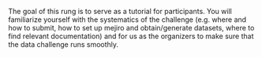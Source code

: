The goal of this rung is to serve as a tutorial for participants. You will familiarize yourself with the systematics of the challenge (e.g. where and how to submit, how to set up mejiro and obtain/generate datasets, where to find relevant documentation) and for us as the organizers to make sure that the data challenge runs smoothly.